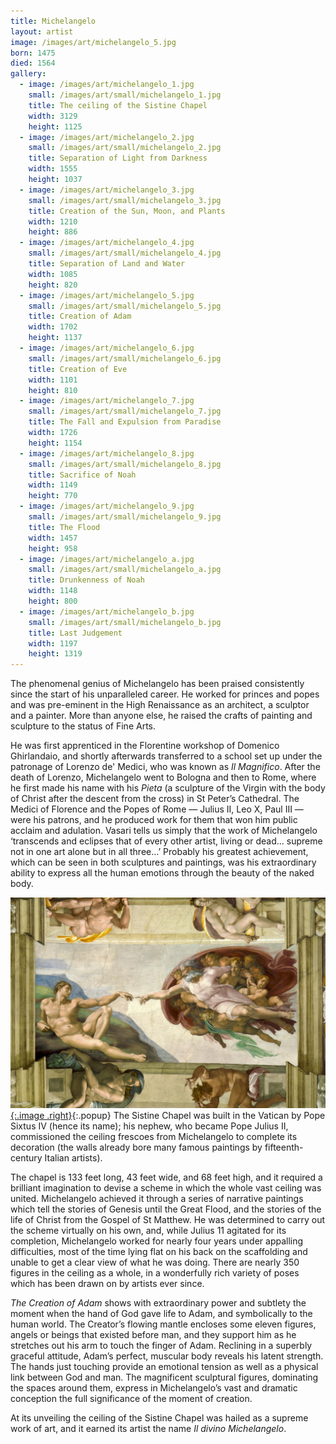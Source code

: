 ```yaml
---
title: Michelangelo
layout: artist
image: /images/art/michelangelo_5.jpg
born: 1475
died: 1564
gallery:
  - image: /images/art/michelangelo_1.jpg
    small: /images/art/small/michelangelo_1.jpg
    title: The ceiling of the Sistine Chapel
    width: 3129
    height: 1125
  - image: /images/art/michelangelo_2.jpg
    small: /images/art/small/michelangelo_2.jpg
    title: Separation of Light from Darkness
    width: 1555
    height: 1037
  - image: /images/art/michelangelo_3.jpg
    small: /images/art/small/michelangelo_3.jpg
    title: Creation of the Sun, Moon, and Plants
    width: 1210
    height: 886
  - image: /images/art/michelangelo_4.jpg
    small: /images/art/small/michelangelo_4.jpg
    title: Separation of Land and Water
    width: 1085
    height: 820
  - image: /images/art/michelangelo_5.jpg
    small: /images/art/small/michelangelo_5.jpg
    title: Creation of Adam
    width: 1702
    height: 1137
  - image: /images/art/michelangelo_6.jpg
    small: /images/art/small/michelangelo_6.jpg
    title: Creation of Eve
    width: 1101
    height: 810
  - image: /images/art/michelangelo_7.jpg
    small: /images/art/small/michelangelo_7.jpg
    title: The Fall and Expulsion from Paradise
    width: 1726
    height: 1154
  - image: /images/art/michelangelo_8.jpg
    small: /images/art/small/michelangelo_8.jpg
    title: Sacrifice of Noah
    width: 1149
    height: 770
  - image: /images/art/michelangelo_9.jpg
    small: /images/art/small/michelangelo_9.jpg
    title: The Flood
    width: 1457
    height: 958
  - image: /images/art/michelangelo_a.jpg
    small: /images/art/small/michelangelo_a.jpg
    title: Drunkenness of Noah
    width: 1148
    height: 800
  - image: /images/art/michelangelo_b.jpg
    small: /images/art/small/michelangelo_b.jpg
    title: Last Judgement
    width: 1197
    height: 1319
---
```


The phenomenal genius of Michelangelo has been praised consistently since the
start of his unparalleled career. He worked for princes and popes and was
pre-eminent in the High Renaissance as an architect, a sculptor and a painter.
More than anyone else, he raised the crafts of painting and sculpture to the
status of Fine Arts.

He was first apprenticed in the Florentine workshop of Domenico Ghirlandaio,
and shortly afterwards transferred to a school set up under the patronage of
Lorenzo de' Medici, who was known as _Il Magnifico_. After the death of
Lorenzo, Michelangelo went to Bologna and then to Rome, where he first made his
name with his _Pieta_ (a sculpture of the Virgin with the body of Christ after
the descent from the cross) in St Peter’s Cathedral. The Medici of Florence and
the Popes of Rome &mdash; Julius II, Leo X, Paul III &mdash; were his patrons,
and he produced work for them that won him public acclaim and adulation. Vasari
tells us simply that the work of Michelangelo ‘transcends and eclipses that of
every other artist, living or dead... supreme not in one art alone but in all
three...’ Probably his greatest achievement, which can be seen in both
sculptures and paintings, was his extraordinary ability to express all the
human emotions through the beauty of the naked body.

[![The Creation of Adam](/images/art/michelangelo_5.jpg){:.image .right}](/images/art/michelangelo_5.jpg){:.popup}
The Sistine Chapel was built in the Vatican by Pope Sixtus IV (hence its name);
his nephew, who became Pope Julius II, commissioned the ceiling frescoes from
Michelangelo to complete its decoration (the walls already bore many famous
paintings by fifteenth-century Italian artists).

The chapel is 133 feet long, 43 feet wide, and 68 feet high, and it required a
brilliant imagination to devise a scheme in which the whole vast ceiling was
united.  Michelangelo achieved it through a series of narrative paintings which
tell the stories of Genesis until the Great Flood, and the stories of the life
of Christ from the Gospel of St Matthew. He was determined to carry out the
scheme virtually on his own, and, while Julius 11 agitated for its completion,
Michelangelo worked for nearly four years under appalling difficulties, most of
the time lying flat on his back on the scaffolding and unable to get a clear
view of what he was doing. There are nearly 350 figures in the ceiling as a
whole, in a wonderfully rich variety of poses which has been drawn on by
artists ever since.

_The Creation of Adam_ shows with extraordinary power and subtlety the moment
when the hand of God gave life to Adam, and symbolically to the human world.
The Creator’s flowing mantle encloses some eleven figures, angels or beings
that existed before man, and they support him as he stretches out his arm to
touch the finger of Adam. Reclining in a superbly graceful attitude, Adam’s
perfect, muscular body reveals his latent strength. The hands just touching
provide an emotional tension as well as a physical link between God and man.
The magnificent sculptural figures, dominating the spaces around them, express
in Michelangelo’s vast and dramatic conception the full significance of the
moment of creation.

At its unveiling the ceiling of the Sistine Chapel was hailed as a supreme work
of art, and it earned its artist the name _Il divino Michelangelo_.
